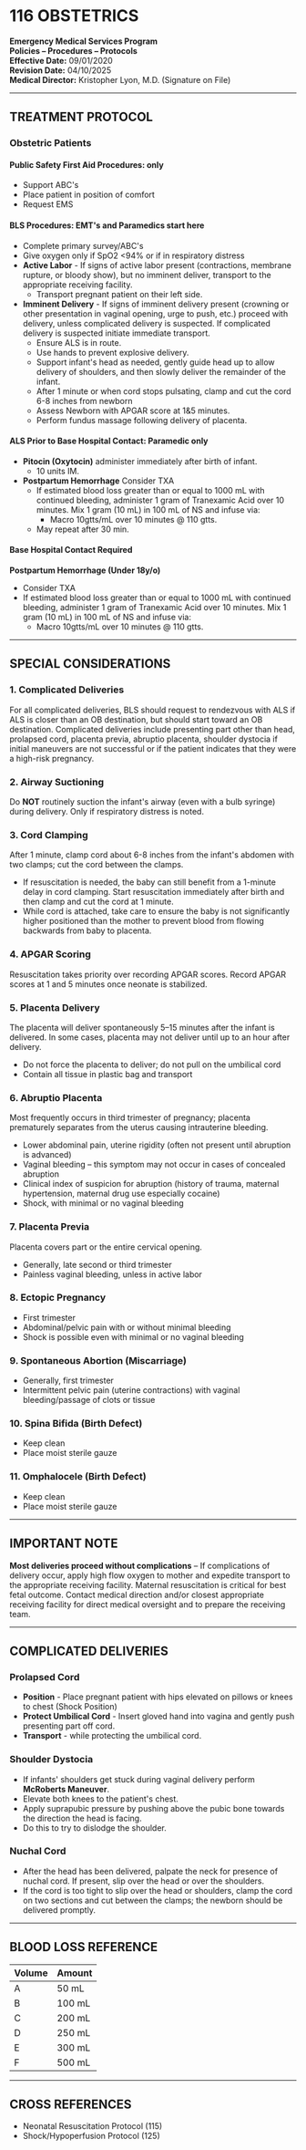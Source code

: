 # 116 OBSTETRICS

**Emergency Medical Services Program**  
**Policies – Procedures – Protocols**  
**Effective Date:** 09/01/2020  
**Revision Date:** 04/10/2025  
**Medical Director:** Kristopher Lyon, M.D. (Signature on File)

---

## TREATMENT PROTOCOL

### Obstetric Patients

#### Public Safety First Aid Procedures: only

- Support ABC's
- Place patient in position of comfort
- Request EMS

#### BLS Procedures: EMT's and Paramedics start here

- Complete primary survey/ABC's
- Give oxygen only if SpO2 <94% or if in respiratory distress
- **Active Labor** - If signs of active labor present (contractions, membrane rupture, or bloody show), but no imminent deliver, transport to the appropriate receiving facility.
  - Transport pregnant patient on their left side.
- **Imminent Delivery** - If signs of imminent delivery present (crowning or other presentation in vaginal opening, urge to push, etc.) proceed with delivery, unless complicated delivery is suspected. If complicated delivery is suspected initiate immediate transport.
  - Ensure ALS is in route.
  - Use hands to prevent explosive delivery.
  - Support infant's head as needed, gently guide head up to allow delivery of shoulders, and then slowly deliver the remainder of the infant.
  - After 1 minute or when cord stops pulsating, clamp and cut the cord 6-8 inches from newborn
  - Assess Newborn with APGAR score at 1&5 minutes.
  - Perform fundus massage following delivery of placenta.

#### ALS Prior to Base Hospital Contact: Paramedic only

- **Pitocin (Oxytocin)** administer immediately after birth of infant.
  - 10 units IM.
- **Postpartum Hemorrhage** Consider TXA
  - If estimated blood loss greater than or equal to 1000 mL with continued bleeding, administer 1 gram of Tranexamic Acid over 10 minutes. Mix 1 gram (10 mL) in 100 mL of NS and infuse via:
    - Macro 10gtts/mL over 10 minutes @ 110 gtts.
  - May repeat after 30 min.

#### Base Hospital Contact Required

**Postpartum Hemorrhage (Under 18y/o)**
- Consider TXA
- If estimated blood loss greater than or equal to 1000 mL with continued bleeding, administer 1 gram of Tranexamic Acid over 10 minutes. Mix 1 gram (10 mL) in 100 mL of NS and infuse via:
  - Macro 10gtts/mL over 10 minutes @ 110 gtts.

---

## SPECIAL CONSIDERATIONS

### 1. Complicated Deliveries

For all complicated deliveries, BLS should request to rendezvous with ALS if ALS is closer than an OB destination, but should start toward an OB destination. Complicated deliveries include presenting part other than head, prolapsed cord, placenta previa, abruptio placenta, shoulder dystocia if initial maneuvers are not successful or if the patient indicates that they were a high-risk pregnancy.

### 2. Airway Suctioning

Do **NOT** routinely suction the infant's airway (even with a bulb syringe) during delivery. Only if respiratory distress is noted.

### 3. Cord Clamping

After 1 minute, clamp cord about 6-8 inches from the infant's abdomen with two clamps; cut the cord between the clamps.
- If resuscitation is needed, the baby can still benefit from a 1-minute delay in cord clamping. Start resuscitation immediately after birth and then clamp and cut the cord at 1 minute.
- While cord is attached, take care to ensure the baby is not significantly higher positioned than the mother to prevent blood from flowing backwards from baby to placenta.

### 4. APGAR Scoring

Resuscitation takes priority over recording APGAR scores. Record APGAR scores at 1 and 5 minutes once neonate is stabilized.

### 5. Placenta Delivery

The placenta will deliver spontaneously 5–15 minutes after the infant is delivered. In some cases, placenta may not deliver until up to an hour after delivery.
- Do not force the placenta to deliver; do not pull on the umbilical cord
- Contain all tissue in plastic bag and transport

### 6. Abruptio Placenta

Most frequently occurs in third trimester of pregnancy; placenta prematurely separates from the uterus causing intrauterine bleeding.
- Lower abdominal pain, uterine rigidity (often not present until abruption is advanced)
- Vaginal bleeding – this symptom may not occur in cases of concealed abruption
- Clinical index of suspicion for abruption (history of trauma, maternal hypertension, maternal drug use especially cocaine)
- Shock, with minimal or no vaginal bleeding

### 7. Placenta Previa

Placenta covers part or the entire cervical opening.
- Generally, late second or third trimester
- Painless vaginal bleeding, unless in active labor

### 8. Ectopic Pregnancy

- First trimester
- Abdominal/pelvic pain with or without minimal bleeding
- Shock is possible even with minimal or no vaginal bleeding

### 9. Spontaneous Abortion (Miscarriage)

- Generally, first trimester
- Intermittent pelvic pain (uterine contractions) with vaginal bleeding/passage of clots or tissue

### 10. Spina Bifida (Birth Defect)

- Keep clean
- Place moist sterile gauze

### 11. Omphalocele (Birth Defect)

- Keep clean
- Place moist sterile gauze

---

## IMPORTANT NOTE

**Most deliveries proceed without complications** – If complications of delivery occur, apply high flow oxygen to mother and expedite transport to the appropriate receiving facility. Maternal resuscitation is critical for best fetal outcome. Contact medical direction and/or closest appropriate receiving facility for direct medical oversight and to prepare the receiving team.

---

## COMPLICATED DELIVERIES

### Prolapsed Cord

- **Position** - Place pregnant patient with hips elevated on pillows or knees to chest (Shock Position)
- **Protect Umbilical Cord** - Insert gloved hand into vagina and gently push presenting part off cord.
- **Transport** - while protecting the umbilical cord.

### Shoulder Dystocia

- If infants' shoulders get stuck during vaginal delivery perform **McRoberts Maneuver**.
- Elevate both knees to the patient's chest.
- Apply suprapubic pressure by pushing above the pubic bone towards the direction the head is facing.
- Do this to try to dislodge the shoulder.

### Nuchal Cord

- After the head has been delivered, palpate the neck for presence of nuchal cord. If present, slip over the head or over the shoulders.
- If the cord is too tight to slip over the head or shoulders, clamp the cord on two sections and cut between the clamps; the newborn should be delivered promptly.

---

## BLOOD LOSS REFERENCE

| Volume | Amount |
|--------|--------|
| A | 50 mL |
| B | 100 mL |
| C | 200 mL |
| D | 250 mL |
| E | 300 mL |
| F | 500 mL |

---

## CROSS REFERENCES

- Neonatal Resuscitation Protocol (115)
- Shock/Hypoperfusion Protocol (125)



